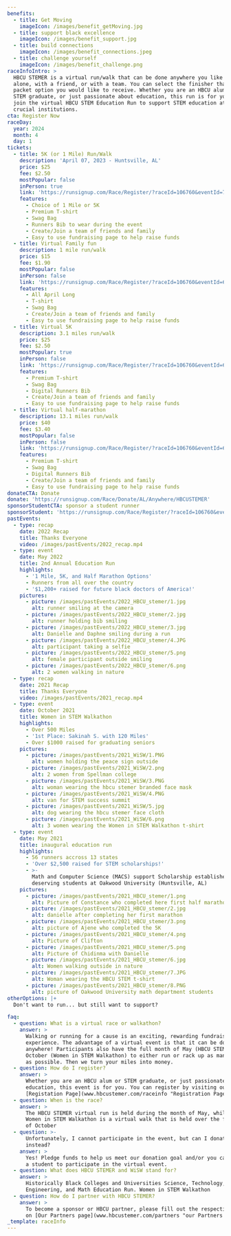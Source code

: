 ```yaml
---
benefits:
  - title: Get Moving
    imageIcon: /images/benefit_getMoving.jpg
  - title: support black excellence
    imageIcon: /images/benefit_support.jpg
  - title: build connections
    imageIcon: /images/benefit_connections.jpeg
  - title: challenge yourself
    imageIcon: /images/benefit_challenge.png
raceInfoIntro: >
  HBCU STEMER is a virtual run/walk that can be done anywhere you like! Race
  alone, with a friend, or with a team. You can select the finisher thank you
  packet option you would like to receive. Whether you are an HBCU alum/student,
  STEM graduate, or just passionate about education, this run is for you! Come
  join the virtual HBCU STEM Education Run to support STEM education at these
  crucial institutions.
cta: Register Now
raceDay:
  year: 2024
  month: 4
  day: 1
tickets:
  - title: 5K (or 1 Mile) Run/Walk
    description: 'April 07, 2023 - Huntsville, AL'
    price: $25
    fee: $2.50
    mostPopular: false
    inPerson: true
    link: 'https://runsignup.com/Race/Register/?raceId=106760&eventId=712453'
    features:
      - Choice of 1 Mile or 5K
      - Premium T-shirt
      - Swag Bag
      - Runners Bib to wear during the event
      - Create/Join a team of friends and family
      - Easy to use fundraising page to help raise funds
  - title: Virtual Family fun
    description: 1 mile run/walk
    price: $15
    fee: $1.90
    mostPopular: false
    inPerson: false
    link: 'https://runsignup.com/Race/Register/?raceId=106760&eventId=688359'
    features:
      - All April Long
      - T-shirt
      - Swag Bag
      - Create/Join a team of friends and family
      - Easy to use fundraising page to help raise funds
  - title: Virtual 5K
    description: 3.1 miles run/walk
    price: $25
    fee: $2.50
    mostPopular: true
    inPerson: false
    link: 'https://runsignup.com/Race/Register/?raceId=106760&eventId=688361'
    features:
      - Premium T-shirt
      - Swag Bag
      - Digital Runners Bib
      - Create/Join a team of friends and family
      - Easy to use fundraising page to help raise funds
  - title: Virtual half-marathon
    description: 13.1 miles run/walk
    price: $40
    fee: $3.40
    mostPopular: false
    inPerson: false
    link: 'https://runsignup.com/Race/Register/?raceId=106760&eventId=688362'
    features:
      - Premium T-shirt
      - Swag Bag
      - Digital Runners Bib
      - Create/Join a team of friends and family
      - Easy to use fundraising page to help raise funds
donateCTA: Donate
donate: 'https://runsignup.com/Race/Donate/AL/Anywhere/HBCUSTEMER'
sponsorStudentCTA: sponsor a student runner
sponsorStudent: 'https://runsignup.com/Race/Register/?raceId=106760&eventId=701744'
pastEvents:
  - type: recap
    date: 2022 Recap
    title: Thanks Everyone
    video: /images/pastEvents/2022_recap.mp4
  - type: event
    date: May 2022
    title: 2nd Annual Education Run
    highlights:
      - '1 Mile, 5K, and Half Marathon Options'
      - Runners from all over the country
      - '$1,200+ raised for future black doctors of America!'
    pictures:
      - picture: /images/pastEvents/2022_HBCU_stemer/1.jpg
        alt: runner smiling at the camera
      - picture: /images/pastEvents/2022_HBCU_stemer/2.jpg
        alt: runner holding bib smiling
      - picture: /images/pastEvents/2022_HBCU_stemer/3.jpg
        alt: Danielle and Daphne smiling during a run
      - picture: /images/pastEvents/2022_HBCU_stemer/4.JPG
        alt: participant taking a selfie
      - picture: /images/pastEvents/2022_HBCU_stemer/5.png
        alt: female participant outside smiling
      - picture: /images/pastEvents/2022_HBCU_stemer/6.png
        alt: 2 women walking in nature
  - type: recap
    date: 2021 Recap
    title: Thanks Everyone
    video: /images/pastEvents/2021_recap.mp4
  - type: event
    date: October 2021
    title: Women in STEM Walkathon
    highlights:
      - Over 500 Miles
      - '1st Place: Sakinah S. with 120 Miles'
      - Over $1000 raised for graduating seniors
    pictures:
      - picture: /images/pastEvents/2021_WiSW/1.PNG
        alt: women holding the peace sign outside
      - picture: /images/pastEvents/2021_WiSW/2.png
        alt: 2 women from Spellman college
      - picture: /images/pastEvents/2021_WiSW/3.PNG
        alt: woman wearing the hbcu stemer branded face mask
      - picture: /images/pastEvents/2021_WiSW/4.PNG
        alt: van for STEM success summit
      - picture: /images/pastEvents/2021_WiSW/5.jpg
        alt: dog wearing the hbcu stemer face cloth
      - picture: /images/pastEvents/2021_WiSW/6.png
        alt: 3 women wearing the Women in STEM Walkathon t-shirt
  - type: event
    date: May 2021
    title: inaugural education run
    highlights:
      - 56 runners accross 13 states
      - 'Over $2,500 raised for STEM scholarships!'
      - >-
        Math and Computer Science (MACS) support Scholarship established for
        deserving students at Oakwood University (Huntsville, AL)
    pictures:
      - picture: /images/pastEvents/2021_HBCU_stemer/1.png
        alt: Picture of Constance who completed here first half marathon
      - picture: /images/pastEvents/2021_HBCU_stemer/2.jpg
        alt: danielle after completing her first marathon
      - picture: /images/pastEvents/2021_HBCU_stemer/3.png
        alt: picture of Ajene who completed the 5K
      - picture: /images/pastEvents/2021_HBCU_stemer/4.png
        alt: Picture of Clifton
      - picture: /images/pastEvents/2021_HBCU_stemer/5.png
        alt: Picture of Chidinma with Danielle
      - picture: /images/pastEvents/2021_HBCU_stemer/6.jpg
        alt: Women walking outside in nature
      - picture: /images/pastEvents/2021_HBCU_stemer/7.JPG
        alt: Woman wearing the HBCU STEM t-shirt
      - picture: /images/pastEvents/2021_HBCU_stemer/8.PNG
        alt: picture of Oakwood University math department students
otherOptions: |+
  Don't want to run... but still want to support?

faq:
  - question: What is a virtual race or walkathon?
    answer: >
      Walking or running for a cause is an exciting, rewarding fundraising
      experience. The advantage of a virtual event is that it can be done
      anywhere! Participants also have the full month of May (HBCU STEMER) or
      October (Women in STEM Walkathon) to either run or rack up as many miles
      as possible. Then we turn your miles into money.
  - question: How do I register?
    answer: >
      Whether you are an HBCU alum or STEM graduate, or just passionate about
      education, this event is for you. You can register by visiting our
      [Registation Page](www.hbcustemer.com/raceinfo "Registration Page").
  - question: When is the race?
    answer: >
      The HBCU STEMER virtual run is held during the month of May, while the
      Women in STEM Walkathon is a virtual walk that is held over the full month
      of October
  - question: >-
      Unfortunately, I cannot participate in the event, but can I donate
      instead?
    answer: >
      Yes! Pledge funds to help us meet our donation goal and/or you can sponsor
      a student to participate in the virtual event.
  - question: What does HBCU STEMER and WiSW stand for?
    answer: >
      Historically Black Colleges and Universities Science, Technology,
      Engineering, and Math Education Run. Women in STEM Walkathon
  - question: How do I partner with HBCU STEMER?
    answer: >
      To become a sponsor or HBCU partner, please fill out the respective form
      on [Our Partners page](www.hbcustemer.com/partners "our Partners Page").
_template: raceInfo
---
```









